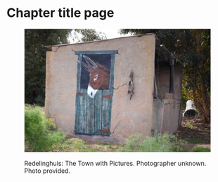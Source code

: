 # Chapter title page

<figure><img src="../.gitbook/assets/pic2.jpeg" alt=""><figcaption><p>Redelinghuis: The Town with Pictures.  Photographer unknown. Photo provided.</p></figcaption></figure>
